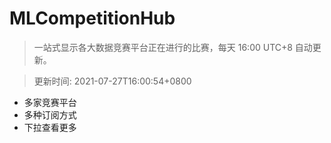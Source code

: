 # MLCompetitionHub

> 一站式显示各大数据竞赛平台正在进行的比赛，每天 16:00 UTC+8 自动更新。
  
> 更新时间: 2021-07-27T16:00:54+0800 

* 多家竞赛平台
* 多种订阅方式
* 下拉查看更多